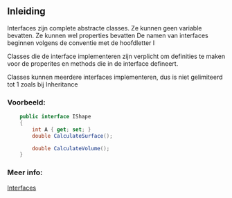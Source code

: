 ## Inleiding

Interfaces zijn complete abstracte classes.
Ze kunnen geen variable bevatten. Ze kunnen wel properties bevatten
De namen van interfaces beginnen volgens de conventie met de hoofdletter I

Classes die de interface implementeren zijn verplicht om definities te maken voor de properites en methods die in de interface defineert.

Classes kunnen meerdere interfaces implementeren, dus is niet gelimiteerd tot 1 zoals bij Inheritance

### Voorbeeld:

```c#
    public interface IShape
    {
        int A { get; set; }
        double CalculateSurface();

        double CalculateVolume();
    }
```



### Meer info:
[Interfaces](https://learn.microsoft.com/en-us/dotnet/csharp/fundamentals/types/interfaces)